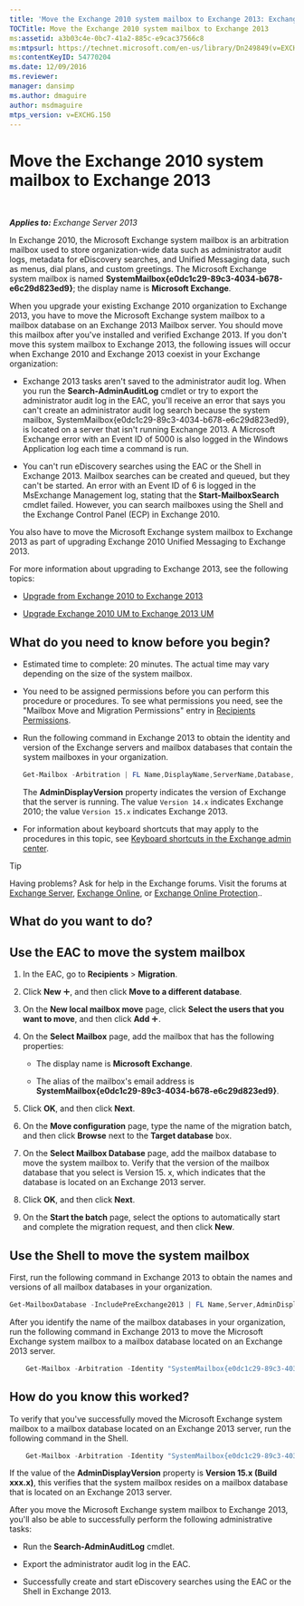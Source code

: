```yaml
---
title: 'Move the Exchange 2010 system mailbox to Exchange 2013: Exchange 2013 Help'
TOCTitle: Move the Exchange 2010 system mailbox to Exchange 2013
ms:assetid: a3b03c4e-0bc7-41a2-885c-e9cac37566c8
ms:mtpsurl: https://technet.microsoft.com/en-us/library/Dn249849(v=EXCHG.150)
ms:contentKeyID: 54770204
ms.date: 12/09/2016
ms.reviewer: 
manager: dansimp
ms.author: dmaguire
author: msdmaguire
mtps_version: v=EXCHG.150
---
```


# Move the Exchange 2010 system mailbox to Exchange 2013

 

_**Applies to:** Exchange Server 2013_

In Exchange 2010, the Microsoft Exchange system mailbox is an arbitration mailbox used to store organization-wide data such as administrator audit logs, metadata for eDiscovery searches, and Unified Messaging data, such as menus, dial plans, and custom greetings. The Microsoft Exchange system mailbox is named **SystemMailbox{e0dc1c29-89c3-4034-b678-e6c29d823ed9}**; the display name is **Microsoft Exchange**.

When you upgrade your existing Exchange 2010 organization to Exchange 2013, you have to move the Microsoft Exchange system mailbox to a mailbox database on an Exchange 2013 Mailbox server. You should move this mailbox after you've installed and verified Exchange 2013. If you don't move this system mailbox to Exchange 2013, the following issues will occur when Exchange 2010 and Exchange 2013 coexist in your Exchange organization:

  - Exchange 2013 tasks aren't saved to the administrator audit log. When you run the **Search-AdminAuditLog** cmdlet or try to export the administrator audit log in the EAC, you'll receive an error that says you can't create an administrator audit log search because the system mailbox, SystemMailbox{e0dc1c29-89c3-4034-b678-e6c29d823ed9}, is located on a server that isn't running Exchange 2013. A Microsoft Exchange error with an Event ID of 5000 is also logged in the Windows Application log each time a command is run.

  - You can't run eDiscovery searches using the EAC or the Shell in Exchange 2013. Mailbox searches can be created and queued, but they can't be started. An error with an Event ID of 6 is logged in the MsExchange Management log, stating that the **Start-MailboxSearch** cmdlet failed. However, you can search mailboxes using the Shell and the Exchange Control Panel (ECP) in Exchange 2010.

You also have to move the Microsoft Exchange system mailbox to Exchange 2013 as part of upgrading Exchange 2010 Unified Messaging to Exchange 2013.

For more information about upgrading to Exchange 2013, see the following topics:

  - [Upgrade from Exchange 2010 to Exchange 2013](upgrade-from-exchange-2010-to-exchange-2013-exchange-2013-help.md)

  - [Upgrade Exchange 2010 UM to Exchange 2013 UM](upgrade-exchange-2010-um-to-exchange-2013-um-exchange-2013-help.md)

## What do you need to know before you begin?

  - Estimated time to complete: 20 minutes. The actual time may vary depending on the size of the system mailbox.

  - You need to be assigned permissions before you can perform this procedure or procedures. To see what permissions you need, see the "Mailbox Move and Migration Permissions" entry in [Recipients Permissions](recipients-permissions-exchange-2013-help.md).

  - Run the following command in Exchange 2013 to obtain the identity and version of the Exchange servers and mailbox databases that contain the system mailboxes in your organization.

    ```powershell
    Get-Mailbox -Arbitration | FL Name,DisplayName,ServerName,Database,AdminDisplayVersion
    ```

    The **AdminDisplayVersion** property indicates the version of Exchange that the server is running. The value `Version 14.x` indicates Exchange 2010; the value `Version 15.x` indicates Exchange 2013.

  - For information about keyboard shortcuts that may apply to the procedures in this topic, see [Keyboard shortcuts in the Exchange admin center](keyboard-shortcuts-in-the-exchange-admin-center-2013-help.md).

> [!TIP]
> Having problems? Ask for help in the Exchange forums. Visit the forums at <A href="https://go.microsoft.com/fwlink/p/?linkid=60612">Exchange Server</A>, <A href="https://go.microsoft.com/fwlink/p/?linkid=267542">Exchange Online</A>, or <A href="https://go.microsoft.com/fwlink/p/?linkid=285351">Exchange Online Protection</A>..

## What do you want to do?

## Use the EAC to move the system mailbox

1. In the EAC, go to **Recipients** \> **Migration**.

2. Click **New** ![Add Icon](images/JJ218640.c1e75329-d6d7-4073-a27d-498590bbb558(EXCHG.150).gif "Add Icon"), and then click **Move to a different database**.

3. On the **New local mailbox move** page, click **Select the users that you want to move**, and then click **Add** ![Add Icon](images/JJ218640.c1e75329-d6d7-4073-a27d-498590bbb558(EXCHG.150).gif "Add Icon").

4. On the **Select Mailbox** page, add the mailbox that has the following properties:

      - The display name is **Microsoft Exchange**.

      - The alias of the mailbox's email address is **SystemMailbox{e0dc1c29-89c3-4034-b678-e6c29d823ed9}**.

5. Click **OK**, and then click **Next**.

6. On the **Move configuration** page, type the name of the migration batch, and then click **Browse** next to the **Target database** box.

7. On the **Select Mailbox Database** page, add the mailbox database to move the system mailbox to. Verify that the version of the mailbox database that you select is Version 15. x, which indicates that the database is located on an Exchange 2013 server.

8. Click **OK**, and then click **Next**.

9. On the **Start the batch** page, select the options to automatically start and complete the migration request, and then click **New**.

## Use the Shell to move the system mailbox

First, run the following command in Exchange 2013 to obtain the names and versions of all mailbox databases in your organization.

```powershell
Get-MailboxDatabase -IncludePreExchange2013 | FL Name,Server,AdminDisplayVersion
```

After you identify the name of the mailbox databases in your organization, run the following command in Exchange 2013 to move the Microsoft Exchange system mailbox to a mailbox database located on an Exchange 2013 server.

```powershell
    Get-Mailbox -Arbitration -Identity "SystemMailbox{e0dc1c29-89c3-4034-b678-e6c29d823ed9}" | New-MoveRequest -TargetDatabase <name of Exchange 2013 database>
```

## How do you know this worked?

To verify that you've successfully moved the Microsoft Exchange system mailbox to a mailbox database located on an Exchange 2013 server, run the following command in the Shell.

```powershell
    Get-Mailbox -Arbitration -Identity "SystemMailbox{e0dc1c29-89c3-4034-b678-e6c29d823ed9}" | FL Database,ServerName,AdminDisplayVersion
```

If the value of the **AdminDisplayVersion** property is **Version 15.x (Build xxx.x)**, this verifies that the system mailbox resides on a mailbox database that is located on an Exchange 2013 server.

After you move the Microsoft Exchange system mailbox to Exchange 2013, you'll also be able to successfully perform the following administrative tasks:

  - Run the **Search-AdminAuditLog** cmdlet.

  - Export the administrator audit log in the EAC.

  - Successfully create and start eDiscovery searches using the EAC or the Shell in Exchange 2013.
